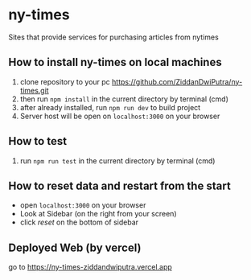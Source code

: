# ny-times
Sites that provide services for purchasing articles from nytimes 

## How to install ny-times on local machines
1. clone repository to your pc 
   https://github.com/ZiddanDwiPutra/ny-times.git
2. then run `npm install` in the current directory by terminal (cmd)
3. after already installed, run `npm run dev` to build project
4. Server host will be open on `localhost:3000` on your browser

## How to test
1. run `npm run test` in the current directory by terminal (cmd)

## How to reset data and restart from the start
* open `localhost:3000` on your browser
* Look at Sidebar (on the right from your screen)
* click _reset_ on the bottom of sidebar

## Deployed Web (by vercel)
go to https://ny-times-ziddandwiputra.vercel.app
